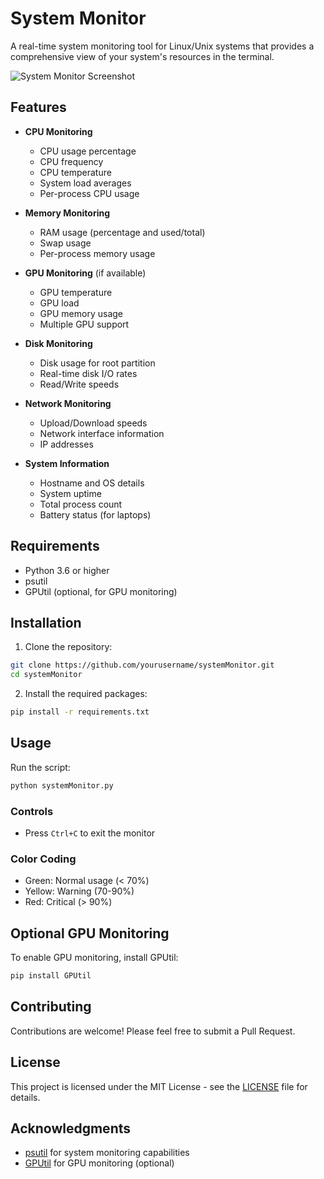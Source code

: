 # System Monitor

A real-time system monitoring tool for Linux/Unix systems that provides a comprehensive view of your system's resources in the terminal.

![System Monitor Screenshot](screenshot.png)

## Features

- **CPU Monitoring**
  - CPU usage percentage
  - CPU frequency
  - CPU temperature
  - System load averages
  - Per-process CPU usage

- **Memory Monitoring**
  - RAM usage (percentage and used/total)
  - Swap usage
  - Per-process memory usage

- **GPU Monitoring** (if available)
  - GPU temperature
  - GPU load
  - GPU memory usage
  - Multiple GPU support

- **Disk Monitoring**
  - Disk usage for root partition
  - Real-time disk I/O rates
  - Read/Write speeds

- **Network Monitoring**
  - Upload/Download speeds
  - Network interface information
  - IP addresses

- **System Information**
  - Hostname and OS details
  - System uptime
  - Total process count
  - Battery status (for laptops)

## Requirements

- Python 3.6 or higher
- psutil
- GPUtil (optional, for GPU monitoring)

## Installation

1. Clone the repository:
```bash
git clone https://github.com/yourusername/systemMonitor.git
cd systemMonitor
```

2. Install the required packages:
```bash
pip install -r requirements.txt
```

## Usage

Run the script:
```bash
python systemMonitor.py
```

### Controls
- Press `Ctrl+C` to exit the monitor

### Color Coding
- Green: Normal usage (< 70%)
- Yellow: Warning (70-90%)
- Red: Critical (> 90%)

## Optional GPU Monitoring

To enable GPU monitoring, install GPUtil:
```bash
pip install GPUtil
```

## Contributing

Contributions are welcome! Please feel free to submit a Pull Request.

## License

This project is licensed under the MIT License - see the [LICENSE](LICENSE) file for details.

## Acknowledgments

- [psutil](https://github.com/giampaolo/psutil) for system monitoring capabilities
- [GPUtil](https://github.com/anderskm/gputil) for GPU monitoring (optional) 